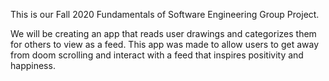 This is our Fall 2020 Fundamentals of Software Engineering Group Project. 

We will be creating an app that reads user drawings and categorizes them for others to view as a feed. 
This app was made to allow users to get away from doom scrolling and interact with a feed that inspires positivity and happiness. 
